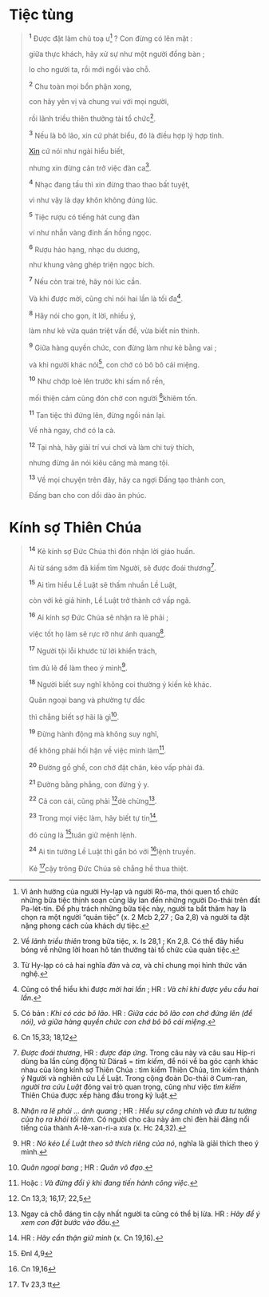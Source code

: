 # Tiệc tùng

> <sup><b>1</b></sup> Được đặt làm chủ toạ ư[^1-741b3874-f991-4a31-852b-53db0ef0fd56] ? Con đừng có lên mặt :
>
> giữa thực khách, hãy xử sự như một người đồng bàn ;
>
> lo cho người ta, rồi mới ngồi vào chỗ.
>
> <sup><b>2</b></sup> Chu toàn mọi bổn phận xong,
>
> con hãy yên vị và chung vui với mọi người,
>
> rồi lãnh triều thiên thưởng tài tổ chức[^2-741b3874-f991-4a31-852b-53db0ef0fd56].
>
> <sup><b>3</b></sup> Nếu là bô lão, xin cứ phát biểu, đó là điều hợp lý hợp tình.
>
> [Xin]() cứ nói như ngài hiểu biết,
>
> nhưng xin đừng cản trở việc đàn ca[^3-741b3874-f991-4a31-852b-53db0ef0fd56].
>
> <sup><b>4</b></sup> Nhạc đang tấu thì xin đừng thao thao bất tuyệt,
>
> vì như vậy là dạy khôn không đúng lúc.
>
> <sup><b>5</b></sup> Tiệc rượu có tiếng hát cung đàn
>
> ví như nhẫn vàng đính ấn hồng ngọc.
>
> <sup><b>6</b></sup> Rượu hảo hạng, nhạc du dương,
>
> như khung vàng ghép triện ngọc bích.
>
> <sup><b>7</b></sup> Nếu còn trai trẻ, hãy nói lúc cần.
>
> Và khi được mời, cũng chỉ nói hai lần là tối đa[^4-741b3874-f991-4a31-852b-53db0ef0fd56].
>
> <sup><b>8</b></sup> Hãy nói cho gọn, ít lời, nhiều ý,
>
> làm như kẻ vừa quán triệt vấn đề, vừa biết nín thinh.
>
> <sup><b>9</b></sup> Giữa hàng quyền chức, con đừng làm như kẻ bằng vai ;
>
> và khi người khác nói[^5-741b3874-f991-4a31-852b-53db0ef0fd56], con chớ có bô bô cái miệng.
>
> <sup><b>10</b></sup> Như chớp loè lên trước khi sấm nổ rền,
>
> mối thiện cảm cũng đón chờ con người [^1@-741b3874-f991-4a31-852b-53db0ef0fd56]khiêm tốn.
>
> <sup><b>11</b></sup> Tan tiệc thì đứng lên, đừng ngồi nán lại.
>
> Về nhà ngay, chớ có la cà.
>
> <sup><b>12</b></sup> Tại nhà, hãy giải trí vui chơi và làm chi tuỳ thích,
>
> nhưng đừng ăn nói kiêu căng mà mang tội.
>
> <sup><b>13</b></sup> Về mọi chuyện trên đây, hãy ca ngợi Đấng tạo thành con,
>
> Đấng ban cho con dồi dào ân phúc.

# Kính sợ Thiên Chúa

> <sup><b>14</b></sup> Kẻ kính sợ Đức Chúa thì đón nhận lời giáo huấn.
>
> Ai từ sáng sớm đã kiếm tìm Người, sẽ được đoái thương[^6-741b3874-f991-4a31-852b-53db0ef0fd56].
>
> <sup><b>15</b></sup> Ai tìm hiểu Lề Luật sẽ thấm nhuần Lề Luật,
>
> còn với kẻ giả hình, Lề Luật trở thành cớ vấp ngã.
>
> <sup><b>16</b></sup> Ai kính sợ Đức Chúa sẽ nhận ra lẽ phải ;
>
> việc tốt họ làm sẽ rực rỡ như ánh quang[^7-741b3874-f991-4a31-852b-53db0ef0fd56].
>
> <sup><b>17</b></sup> Người tội lỗi khước từ lời khiển trách,
>
> tìm đủ lẽ để làm theo ý mình[^8-741b3874-f991-4a31-852b-53db0ef0fd56].
>
> <sup><b>18</b></sup> Người biết suy nghĩ không coi thường ý kiến kẻ khác.
>
> Quân ngoại bang và phường tự đắc
>
> thì chẳng biết sợ hãi là gì[^9-741b3874-f991-4a31-852b-53db0ef0fd56].
>
> <sup><b>19</b></sup> Đừng hành động mà không suy nghĩ,
>
> để không phải hối hận về việc mình làm[^10-741b3874-f991-4a31-852b-53db0ef0fd56].
>
> <sup><b>20</b></sup> Đường gồ ghề, con chớ đặt chân, kẻo vấp phải đá.
>
> <sup><b>21</b></sup> Đường bằng phẳng, con đừng ỷ y.
>
> <sup><b>22</b></sup> Cả con cái, cũng phải [^2@-741b3874-f991-4a31-852b-53db0ef0fd56]dè chừng[^11-741b3874-f991-4a31-852b-53db0ef0fd56].
>
> <sup><b>23</b></sup> Trong mọi việc làm, hãy biết tự tin[^12-741b3874-f991-4a31-852b-53db0ef0fd56],
>
> đó cũng là [^3@-741b3874-f991-4a31-852b-53db0ef0fd56]tuân giữ mệnh lệnh.
>
> <sup><b>24</b></sup> Ai tin tưởng Lề Luật thì gắn bó với [^4@-741b3874-f991-4a31-852b-53db0ef0fd56]lệnh truyền.
>
> Kẻ [^5@-741b3874-f991-4a31-852b-53db0ef0fd56]cậy trông Đức Chúa sẽ chẳng hề thua thiệt.

[^1-741b3874-f991-4a31-852b-53db0ef0fd56]: Vì ảnh hưởng của người Hy-lạp và người Rô-ma, thói quen tổ chức những bữa tiệc thịnh soạn cũng lây lan đến những người Do-thái trên đất Pa-lét-tin. Để phụ trách những bữa tiệc này, người ta bắt thăm hay là chọn ra một người “quản tiệc” (x. 2 Mcb 2,27 ; Ga 2,8) và người ta đặt nặng phong cách của khách dự tiệc.

[^2-741b3874-f991-4a31-852b-53db0ef0fd56]: Về _lãnh triều thiên_ trong bữa tiệc, x. Is 28,1 ; Kn 2,8. Có thể đây hiểu bóng về những lời hoan hô tán thưởng tài tổ chức của quản tiệc.

[^3-741b3874-f991-4a31-852b-53db0ef0fd56]: Từ Hy-lạp có cả hai nghĩa _đàn_ và _ca_, và chỉ chung mọi hình thức văn nghệ.

[^4-741b3874-f991-4a31-852b-53db0ef0fd56]: Cũng có thể hiểu khi được _mời hai lần_ ; HR : _Và chỉ khi được yêu cầu hai lần_.

[^5-741b3874-f991-4a31-852b-53db0ef0fd56]: Có bản : _Khi có các bô lão_. HR : _Giữa các bô lão con chớ đứng lên (để nói), và giữa hàng quyền chức con chớ bô bô cái miệng_.

[^6-741b3874-f991-4a31-852b-53db0ef0fd56]: _Được đoái thương_, HR : _được đáp ứng_. Trong câu này và câu sau Híp-ri dùng ba lần cùng động từ Däraš = _tìm kiếm_, để nói về ba góc cạnh khác nhau của lòng kính sợ Thiên Chúa : tìm kiếm Thiên Chúa, tìm kiếm thánh ý Người và nghiên cứu Lề Luật. Trong cộng đoàn Do-thái ở Cum-ran, _người tra cứu Luật_ đóng vai trò quan trọng, cũng như việc _tìm kiếm_ Thiên Chúa được xếp hàng đầu trong kỷ luật.

[^7-741b3874-f991-4a31-852b-53db0ef0fd56]: _Nhận ra lẽ phải ... ánh quang_ ; HR : _Hiểu sự công chính và đưa tư tưởng của họ ra khỏi tối tăm_. Có người cho câu này ám chỉ đèn hải đăng nổi tiếng của thành A-lê-xan-ri-a xưa (x. Hc 24,32).

[^8-741b3874-f991-4a31-852b-53db0ef0fd56]: HR : _Nó kéo Lề Luật theo sở thích riêng của nó_, nghĩa là giải thích theo ý mình.

[^9-741b3874-f991-4a31-852b-53db0ef0fd56]: _Quân ngoại bang_ ; HR : _Quân vô đạo_.

[^10-741b3874-f991-4a31-852b-53db0ef0fd56]: Hoặc : _Và đừng đổi ý khi đang tiến hành công việc_.

[^11-741b3874-f991-4a31-852b-53db0ef0fd56]: Ngay cả chỗ đáng tin cậy nhất người ta cũng có thể bị lừa. HR : _Hãy để ý xem con đặt bước vào đâu_.

[^12-741b3874-f991-4a31-852b-53db0ef0fd56]: HR : _Hãy cẩn thận giữ mình_ (x. Cn 19,16).

[^1@-741b3874-f991-4a31-852b-53db0ef0fd56]: Cn 15,33; 18,12

[^2@-741b3874-f991-4a31-852b-53db0ef0fd56]: Cn 13,3; 16,17; 22,5

[^3@-741b3874-f991-4a31-852b-53db0ef0fd56]: Đnl 4,9

[^4@-741b3874-f991-4a31-852b-53db0ef0fd56]: Cn 19,16

[^5@-741b3874-f991-4a31-852b-53db0ef0fd56]: Tv 23,3 tt
